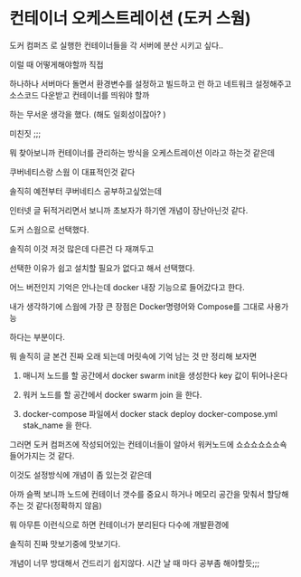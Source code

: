 # 컨테이너 오케스트레이션 (도커 스웜)


도커 컴퍼즈 로 실행한 컨테이너들을 각 서버에 분산 시키고 싶다.. 





이럴 때 어떻게해야할까 직접  

하나하나 서버마다 돌면서  환경변수를 설정하고 빌드하고 런 하고 네트워크 설정해주고 소스코드 다운받고 컨테이너를 띄워야 할까 

하는 무서운 생각을 했다. (해도 일회성이잖아? )



미친짓 ;;;



뭐 찾아보니까 컨테이너를 관리하는 방식을 오케스트레이션 이라고 하는것 같은데

쿠버네티스랑  스웜  이 대표적인것 같다

솔직히 예전부터 쿠버네티스 공부하고싶었는데 

인터넷 글 뒤적거리면서 보니까 초보자가 하기엔 개념이 장난아닌것 같다.



도커 스웜으로 선택했다.



솔직히 이것 저것 많은데 다른건 다 재껴두고 

선택한 이유가 쉽고 설치할 필요가 없다고 해서 선택했다.

어느 버전인지 기억은 안나는데 docker 내장 기능으로 들어갔다고 한다.

내가 생각하기에 스웜에 가장 큰 장점은 Docker명령어와 Compose를 그대로 사용가능 

하다는 부분이다.



뭐 솔직히 글 본건 진짜 오래 되는데 머릿속에 기억 남는 것 만 정리해 보자면

1)  매니저 노드를 할 공간에서 docker swarm  init을 생성한다 key 값이 튀어나온다

2) 워커 노드를 할 공간에서 docker swarm join 을 한다.

3) docker-compose 파일에서 docker stack deploy docker-compose.yml stak_name 을 한다.



그러면 도커 컴퍼즈에 작성되어있는 컨테이너들이 알아서 워커노드에 쇼쇼쇼쇼쇼쇼쇽 들어가지는 것 같다. 

이것도 설정방식에 개념이 좀 있는것 같은데 

아까 슬쩍 보니까 노드에 컨테이너 갯수를 중요시 하거나 메모리 공간을 맞춰서 할당해주는 것 같다(정확하지 않음)

뭐 아무튼 이런식으로 하면 컨테이너가 분리된다 다수에 개발환경에 



솔직히 진짜 맛보기중에 맛보기다.

개념이 너무 방대해서 건드리기 쉽지않다. 시간 날 때 마다 공부좀 해야할듯;;;
